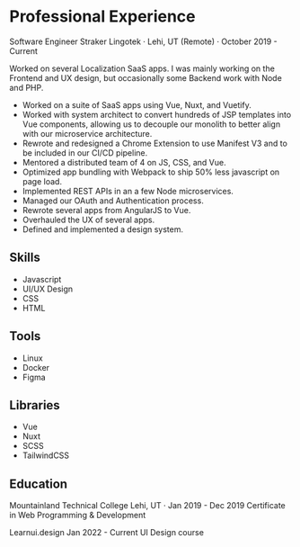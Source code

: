 # Professional Experience
Software Engineer
Straker Lingotek · Lehi, UT (Remote) · October 2019 - Current

Worked on several Localization SaaS apps. I was mainly working on the Frontend and UX design, but occasionally some Backend work with Node and PHP.
- Worked on a suite of SaaS apps using Vue, Nuxt, and Vuetify.
- Worked with system architect to convert hundreds of JSP templates into Vue components, allowing us to decouple our monolith to better align with our microservice architecture.
- Rewrote and redesigned a Chrome Extension to use Manifest V3 and to be included in our CI/CD pipeline.
- Mentored a distributed team of 4 on JS, CSS, and Vue.
- Optimized app bundling with Webpack to ship 50% less javascript on page load.
- Implemented REST APIs in an a few Node microservices.
- Managed our OAuth and Authentication process.
- Rewrote several apps from AngularJS to Vue.
- Overhauled the UX of several apps.
- Defined and implemented a design system.

## Skills
- Javascript
- UI/UX Design
- CSS
- HTML

## Tools
- Linux
- Docker
- Figma

## Libraries
- Vue
- Nuxt
- SCSS
- TailwindCSS

## Education
Mountainland Technical College
Lehi, UT · Jan 2019 - Dec 2019
Certificate in Web Programming & Development

Learnui.design
Jan 2022 - Current
UI Design course
